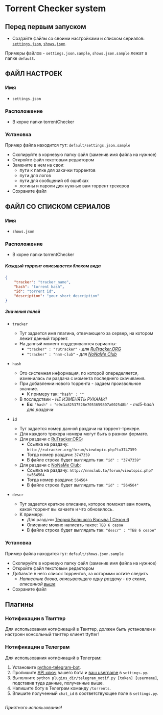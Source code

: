 Torrent Checker system
======================

## Перед первым запуском
- Создайте файлы со своими настройками и списком сериалов: [`settings.json`](#settings), [`shows.json`](#torrentList).

Примеры файлов - `settings.json.sample`, `shows.json.sample` лежат в папке `default`.

## ФАЙЛ НАСТРОЕК

### Имя
- `settings.json`

### Расположение
- В корне папки torrentChecker

### Установка
Пример файла находится тут: `default/settings.json.sample`
- Скопируйте в корневую папку файл (заменив имя файла на нужное)
- Откройте файл текстовым редактором
- Замените в нем на свои:
    * пути к папке для закачки торрентов
    * пути для логов
    * пути для сообщений об ошибках
    * логины и пароли для нужных вам торрент трекеров
- Сохраните файл

## ФАЙЛ СО СПИСКОМ СЕРИАЛОВ

### Имя
- `shows.json`

### Расположение
- В корне папки torrentChecker

##### Каждый торрент описывается блоком вида

```json
{
    "tracker": "tracker_name",
    "hash": "torrent hash",
    "id": "torrent id",
    "description": "your short description"
}
```

##### Значения полей

* `tracker`
    - Тут задается имя плагина, отвечающего за сервер, на котором лежит данный торрент.
    - На данный момент поддериваются варианты:
        + `"tracker" : "rutracker"` - *для [RuTracker.ORG](http://rutracker.org)*
        + `"tracker" : "nnm-club"` - *для [NoNaMe Club](http://nnmclub.to)*

* `hash`
    - Это системная информация, по которой опеределяется, изменилась ли раздача с момента последнего скачивания.
    - При добавлении нового торрента - задаем произвольное значние.
        + К примеру так: `"hash" : ""`
    - В последствии - *НЕ ИЗМЕНЯТЬ РУКАМИ!*
        + **Ex**: `"hash" : "e9c1a82537528e7053659807a002548b"` - *md5-hash для раздачи*

* `id`
    - Тут задается номер данной раздачи на торрент-трекере.
    - Для каждого трекера номера могут быть в разном формате.
    - Для раздачи с [RuTracker.ORG](http://rutracker.org):
        + Ссылка на раздачу: `http://rutracker.org/forum/viewtopic.php?t=3747359`
        + Тогда номер раздачи: `3747359`
        + В файле строка будет выглядеть так: `"id" : "3747359"`
    - Для раздачи с [NoNaMe Club](http://nnm-club.ru):
        + Ссылка на раздачу: `http://nnmclub.to/forum/viewtopic.php?t=564504`
        + Тогда номер раздачи: `564504`
        + В файле строка будет выглядеть так: `"id" : "564504"`

* `descr`
    - Тут задается краткое описание, которое поможет вам понять, какой торрент вы качаете и что обновилось.
    - К примеру:
        + Для раздачи [Теория Большого Взрыва | Сезон 6](http://nnmclub.to/forum/viewtopic.php?t=564504)
        + Описание можно написать такое: `ТБВ 6 сезон`
        + В файле строка будет выглядеть так: `"descr" : "ТБВ 6 сезон"`

### Установка
Пример файла находится тут: `default/shows.json.sample`
- Скопируйте в корневую папку файл (заменив имя файла на нужное)
- Откройте файл текстовым редактором
- Добавьте в него список торрентов, за которыми хотите следить
    - *Написание блока, описывающего одну раздачу - по схеме, описанной [выше](#torrentFormat)*
- Сохраните файл

## Плагины

### Нотификации в Твиттер
Для использования нотификаций в Твиттер, должен быть установлен и настроен консольный твиттер клиент ttytter!

### Нотификации в Телеграм
Для использования нотификаций в Телеграм:

1. Установите [python-telegram-bot](https://github.com/python-telegram-bot).
2. Пропишите [API ключ](https://core.telegram.org/bots#6-botfather) вашего бота и [ваш username](https://telegram.org/faq#q-what-are-usernames-how-do-i-get-one) в `settings.py`.
3. Выполните `python plugins_dir/telegram_notif.py [token] [username]`, подставив туда данные, полученные выше.
4. Напишите боту в Телеграм команду `/torrents`.
5. Впишите полученный `chat_id` в соответствующее поле в `settings.py`.

##
*Приятного использования!*
